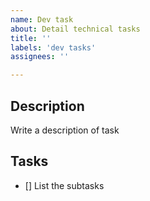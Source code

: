 ```yaml
---
name: Dev task
about: Detail technical tasks 
title: ''
labels: 'dev tasks'
assignees: ''

---
```


## Description

Write a description of task

## Tasks

- [] List the subtasks
